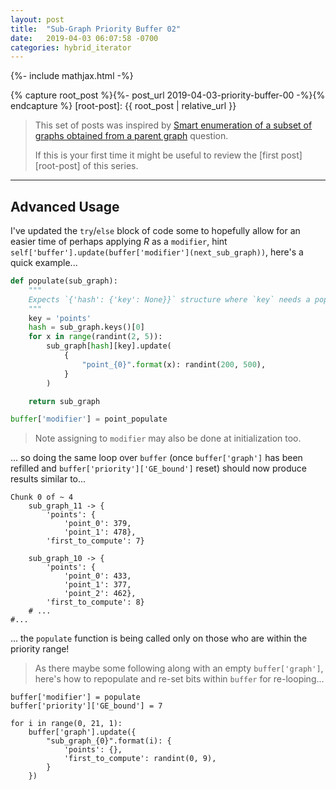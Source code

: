 ```yaml
---
layout: post
title:  "Sub-Graph Priority Buffer 02"
date:   2019-04-03 06:07:58 -0700
categories: hybrid_iterator
---
```

{%- include mathjax.html -%}

{% capture root_post %}{%- post_url 2019-04-03-priority-buffer-00 -%}{% endcapture %}
[root-post]: {{ root_post | relative_url }}

> This set of posts was inspired by [Smart enumeration of a subset of graphs obtained from a parent graph](https://math.stackexchange.com/questions/2389734/smart-enumeration-of-a-subset-of-graphs-obtained-from-a-parent-graph) question.
>
> If this is your first time it might be useful to review the [first post][root-post] of this series.


___


## Advanced Usage


I've updated the `try`/`else` block of code some to hopefully allow for an easier time of perhaps applying $R$ as a `modifier`, hint `self['buffer'].update(buffer['modifier'](next_sub_graph))`, here's a quick example...


```python
def populate(sub_graph):
    """
    Expects `{'hash': {'key': None}}` structure where `key` needs a population
    """
    key = 'points'
    hash = sub_graph.keys()[0]
    for x in range(randint(2, 5)):
        sub_graph[hash][key].update(
            {
                "point_{0}".format(x): randint(200, 500),
            }
        )

    return sub_graph

buffer['modifier'] = point_populate
```


> Note assigning to `modifier` may also be done at initialization too.


... so doing the same loop over `buffer` (once `buffer['graph']` has been refilled and `buffer['priority']['GE_bound']` reset) should now produce results similar to...


```
Chunk 0 of ~ 4
    sub_graph_11 -> {
        'points': {
            'point_0': 379,
            'point_1': 478},
        'first_to_compute': 7}

    sub_graph_10 -> {
        'points': {
            'point_0': 433,
            'point_1': 377,
            'point_2': 462},
        'first_to_compute': 8}
    # ...
#...
```


... the `populate` function is being called only on those who are within the priority range!


> As there maybe some following along with an empty `buffer['graph']`, here's how to repopulate and re-set bits within `buffer` for re-looping...


```
buffer['modifier'] = populate
buffer['priority']['GE_bound'] = 7

for i in range(0, 21, 1):
    buffer['graph'].update({
        "sub_graph_{0}".format(i): {
            'points': {},
            'first_to_compute': randint(0, 9),
        }
    })
```
